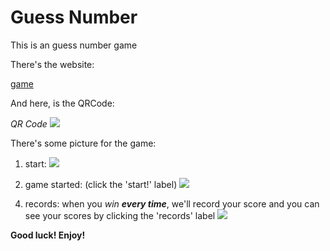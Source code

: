 # Guess Number

This is an guess number game

There's the website:

[game](https://yufeixian.github.io/guessNumber/)



And here, is the QRCode:

*QR Code*
![](https://yufeixian.github.io/guessNumber/img/QRCode.png)

There's some picture for the game:

  1. start:
  ![](https://yufeixian.github.io/guessNumber/img/start.png)

  2. game started: \(click the 'start!' label\)
  ![](https://yufeixian.github.io/guessNumber/img/playing.png)

  <!-- 3. rule: \(click the 'rules' label\)
  ![](https://yufeixian.github.io/guessNumber/img/rule.png) -->

  4. records: when you *win* __*every time*__, we'll record your score and you can see your scores by clicking the 'records' label
  ![](https://yufeixian.github.io/guessNumber/img/records.png)



__Good luck! Enjoy!__
